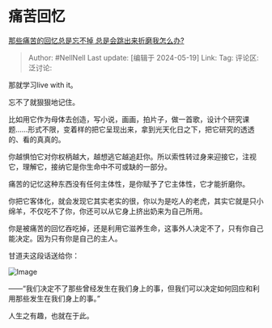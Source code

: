 # 痛苦回忆
[那些痛苦的回忆总是忘不掉 总是会跳出来折磨我怎么办?](https://www.zhihu.com/question/497409776/answer/3503064764)

> Author: #NellNell
> Last update: [编辑于 2024-05-19]
> Link:
> Tag:
> 评论区:
> 泛讨论:

那就学习live with it。

忘不了就狠狠地记住。

比如用它作为母体去创造，写小说，画画，拍片子，做一首歌，设计个研究课题……形式不限，变着样的把它呈现出来，拿到光天化日之下，把它研究的透透的、看的真真的。

你越惧怕它对你权柄越大，越想逃它越追赶你。所以索性转过身来迎接它，注视它，理解它，接纳它是你生命中不可或缺的一部分。

痛苦的记忆这种东西没有任何主体性，是你赋予了它主体性，它才能折磨你。

你把它客体化，就会发现它其实老实的很，你以为是吃人的老虎，其实它就是只小绵羊，不仅吃不了你，你还可以从它身上挤出奶来为自己所用。

你是被痛苦的回忆吞吃掉，还是利用它滋养生命，这事外人决定不了，只有你自己能决定。因为只有你是自己的主人。

甘道夫这段话送给你：

![Image](https://pic1.zhimg.com/50/v2-8d90c2119d698dca624db835d3b4c7f2_720w.jpg?source=2c26e567)

——“我们决定不了那些曾经发生在我们身上的事，但我们可以决定如何回应和利用那些发生在我们身上的事。”

人生之有趣，也就在于此。

